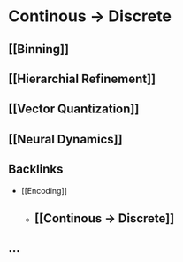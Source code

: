 # Continous -> Discrete

## [[Binning]]

## [[Hierarchial Refinement]]

## [[Vector Quantization]]

## [[Neural Dynamics]]



## Backlinks
* [[Encoding]]
	* ## [[Continous -> Discrete]]

## ...